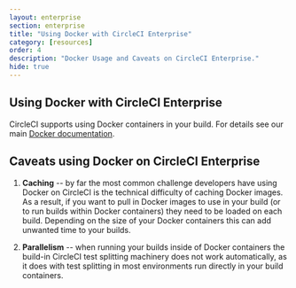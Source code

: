 ```yaml
---
layout: enterprise
section: enterprise
title: "Using Docker with CircleCI Enterprise"
category: [resources]
order: 4
description: "Docker Usage and Caveats on CircleCI Enterprise."
hide: true
---
```


## Using Docker with CircleCI Enterprise

CircleCI supports using Docker containers in your build. For details see our main [Docker documentation](https://circleci.com/docs/docker).


## Caveats using Docker on CircleCI Enterprise

1. **Caching** -- by far the most common challenge developers have using Docker on CircleCI is the technical difficulty of caching Docker images. As a result, if you want to pull in Docker images to use in your build (or to run builds within Docker containers) they need to be loaded on each build. Depending on the size of your Docker containers this can add unwanted time to your builds.

2. **Parallelism** -- when running your builds inside of Docker containers the build-in CircleCI test splitting machinery does not work automatically, as it does with test splitting in most environments run directly in your build containers.
